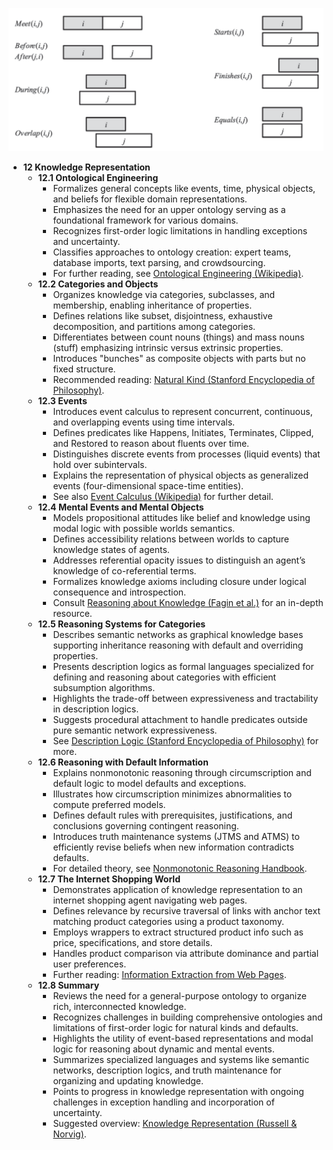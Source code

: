 ![AMA-ch12-knowledge-representation](AMA-ch12-knowledge-representation.best.png)

- **12 Knowledge Representation**
  - **12.1 Ontological Engineering**
    - Formalizes general concepts like events, time, physical objects, and beliefs for flexible domain representations.
    - Emphasizes the need for an upper ontology serving as a foundational framework for various domains.
    - Recognizes first-order logic limitations in handling exceptions and uncertainty.
    - Classifies approaches to ontology creation: expert teams, database imports, text parsing, and crowdsourcing.
    - For further reading, see [Ontological Engineering (Wikipedia)](https://en.wikipedia.org/wiki/Ontological_engineering).  
  - **12.2 Categories and Objects**
    - Organizes knowledge via categories, subclasses, and membership, enabling inheritance of properties.
    - Defines relations like subset, disjointness, exhaustive decomposition, and partitions among categories.
    - Differentiates between count nouns (things) and mass nouns (stuff) emphasizing intrinsic versus extrinsic properties.
    - Introduces "bunches" as composite objects with parts but no fixed structure.
    - Recommended reading: [Natural Kind (Stanford Encyclopedia of Philosophy)](https://plato.stanford.edu/entries/natural-kinds/).
  - **12.3 Events**
    - Introduces event calculus to represent concurrent, continuous, and overlapping events using time intervals.
    - Defines predicates like Happens, Initiates, Terminates, Clipped, and Restored to reason about fluents over time.
    - Distinguishes discrete events from processes (liquid events) that hold over subintervals.
    - Explains the representation of physical objects as generalized events (four-dimensional space-time entities).
    - See also [Event Calculus (Wikipedia)](https://en.wikipedia.org/wiki/Event_calculus) for further detail.
  - **12.4 Mental Events and Mental Objects**
    - Models propositional attitudes like belief and knowledge using modal logic with possible worlds semantics.
    - Defines accessibility relations between worlds to capture knowledge states of agents.
    - Addresses referential opacity issues to distinguish an agent’s knowledge of co-referential terms.
    - Formalizes knowledge axioms including closure under logical consequence and introspection.
    - Consult [Reasoning about Knowledge (Fagin et al.)](https://mitpress.mit.edu/books/reasoning-about-knowledge) for an in-depth resource.
  - **12.5 Reasoning Systems for Categories**
    - Describes semantic networks as graphical knowledge bases supporting inheritance reasoning with default and overriding properties.
    - Presents description logics as formal languages specialized for defining and reasoning about categories with efficient subsumption algorithms.
    - Highlights the trade-off between expressiveness and tractability in description logics.
    - Suggests procedural attachment to handle predicates outside pure semantic network expressiveness.
    - See [Description Logic (Stanford Encyclopedia of Philosophy)](https://plato.stanford.edu/entries/logic-description/) for more.
  - **12.6 Reasoning with Default Information**
    - Explains nonmonotonic reasoning through circumscription and default logic to model defaults and exceptions.
    - Illustrates how circumscription minimizes abnormalities to compute preferred models.
    - Defines default rules with prerequisites, justifications, and conclusions governing contingent reasoning.
    - Introduces truth maintenance systems (JTMS and ATMS) to efficiently revise beliefs when new information contradicts defaults.
    - For detailed theory, see [Nonmonotonic Reasoning Handbook](https://www.cs.utexas.edu/~halpern/cs395t/handbook.pdf).
  - **12.7 The Internet Shopping World**
    - Demonstrates application of knowledge representation to an internet shopping agent navigating web pages.
    - Defines relevance by recursive traversal of links with anchor text matching product categories using a product taxonomy.
    - Employs wrappers to extract structured product info such as price, specifications, and store details.
    - Handles product comparison via attribute dominance and partial user preferences.
    - Further reading: [Information Extraction from Web Pages](https://dl.acm.org/doi/10.1145/1367497.1367535).
  - **12.8 Summary**
    - Reviews the need for a general-purpose ontology to organize rich, interconnected knowledge.
    - Recognizes challenges in building comprehensive ontologies and limitations of first-order logic for natural kinds and defaults.
    - Highlights the utility of event-based representations and modal logic for reasoning about dynamic and mental events.
    - Summarizes specialized languages and systems like semantic networks, description logics, and truth maintenance for organizing and updating knowledge.
    - Points to progress in knowledge representation with ongoing challenges in exception handling and incorporation of uncertainty.
    - Suggested overview: [Knowledge Representation (Russell & Norvig)](http://aima.cs.berkeley.edu/).
